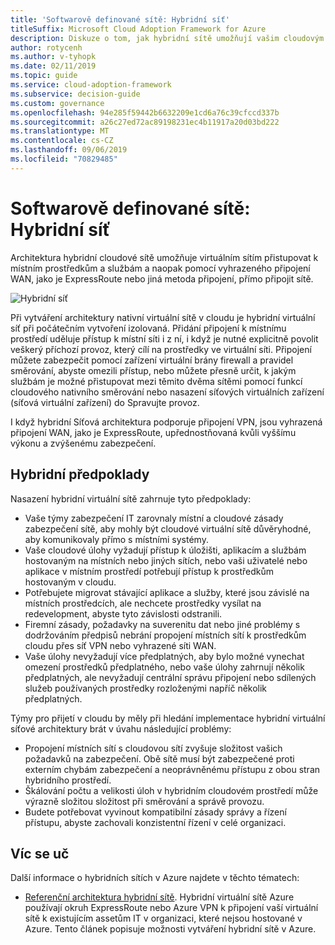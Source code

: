 ```yaml
---
title: 'Softwarově definované sítě: Hybridní síť'
titleSuffix: Microsoft Cloud Adoption Framework for Azure
description: Diskuze o tom, jak hybridní sítě umožňují vašim cloudovým virtuálním sítím připojovat se k místním prostředkům.
author: rotycenh
ms.author: v-tyhopk
ms.date: 02/11/2019
ms.topic: guide
ms.service: cloud-adoption-framework
ms.subservice: decision-guide
ms.custom: governance
ms.openlocfilehash: 94e285f59442b6632209e1cd6a76c39cfccd337b
ms.sourcegitcommit: a26c27ed72ac89198231ec4b11917a20d03bd222
ms.translationtype: MT
ms.contentlocale: cs-CZ
ms.lasthandoff: 09/06/2019
ms.locfileid: "70829485"
---
```

# <a name="software-defined-networking-hybrid-network"></a>Softwarově definované sítě: Hybridní síť

Architektura hybridní cloudové sítě umožňuje virtuálním sítím přistupovat k místním prostředkům a službám a naopak pomocí vyhrazeného připojení WAN, jako je ExpressRoute nebo jiná metoda připojení, přímo připojit sítě.

![Hybridní síť](https://docs.microsoft.com/azure/architecture/reference-architectures/hybrid-networking/images/expressroute.png)

Při vytváření architektury nativní virtuální sítě v cloudu je hybridní virtuální síť při počátečním vytvoření izolovaná. Přidání připojení k místnímu prostředí uděluje přístup k místní síti i z ní, i když je nutné explicitně povolit veškerý příchozí provoz, který cílí na prostředky ve virtuální síti. Připojení můžete zabezpečit pomocí zařízení virtuální brány firewall a pravidel směrování, abyste omezili přístup, nebo můžete přesně určit, k jakým službám je možné přistupovat mezi těmito dvěma sítěmi pomocí funkcí cloudového nativního směrování nebo nasazení síťových virtuálních zařízení (síťová virtuální zařízení) do Spravujte provoz.

I když hybridní Síťová architektura podporuje připojení VPN, jsou vyhrazená připojení WAN, jako je ExpressRoute, upřednostňovaná kvůli vyššímu výkonu a zvýšenému zabezpečení.

## <a name="hybrid-assumptions"></a>Hybridní předpoklady

Nasazení hybridní virtuální sítě zahrnuje tyto předpoklady:

- Vaše týmy zabezpečení IT zarovnaly místní a cloudové zásady zabezpečení sítě, aby mohly být cloudové virtuální sítě důvěryhodné, aby komunikovaly přímo s místními systémy.
- Vaše cloudové úlohy vyžadují přístup k úložišti, aplikacím a službám hostovaným na místních nebo jiných sítích, nebo vaši uživatelé nebo aplikace v místním prostředí potřebují přístup k prostředkům hostovaným v cloudu.
- Potřebujete migrovat stávající aplikace a služby, které jsou závislé na místních prostředcích, ale nechcete prostředky vysílat na redevelopment, abyste tyto závislosti odstranili.
- Firemní zásady, požadavky na suverenitu dat nebo jiné problémy s dodržováním předpisů nebrání propojení místních sítí k prostředkům cloudu přes síť VPN nebo vyhrazené síti WAN.
- Vaše úlohy nevyžadují více předplatných, aby bylo možné vynechat omezení prostředků předplatného, nebo vaše úlohy zahrnují několik předplatných, ale nevyžadují centrální správu připojení nebo sdílených služeb používaných prostředky rozloženými napříč několik předplatných.

Týmy pro přijetí v cloudu by měly při hledání implementace hybridní virtuální síťové architektury brát v úvahu následující problémy:

- Propojení místních sítí s cloudovou sítí zvyšuje složitost vašich požadavků na zabezpečení. Obě sítě musí být zabezpečené proti externím chybám zabezpečení a neoprávněnému přístupu z obou stran hybridního prostředí.
- Škálování počtu a velikosti úloh v hybridním cloudovém prostředí může výrazně složitou složitost při směrování a správě provozu.
- Budete potřebovat vyvinout kompatibilní zásady správy a řízení přístupu, abyste zachovali konzistentní řízení v celé organizaci.

## <a name="learn-more"></a>Víc se uč

Další informace o hybridních sítích v Azure najdete v těchto tématech:

- [Referenční architektura hybridní sítě](https://docs.microsoft.com/azure/architecture/reference-architectures/hybrid-networking/expressroute). Hybridní virtuální sítě Azure používají okruh ExpressRoute nebo Azure VPN k připojení vaší virtuální sítě k existujícím assetům IT v organizaci, které nejsou hostované v Azure. Tento článek popisuje možnosti vytváření hybridní sítě v Azure.
